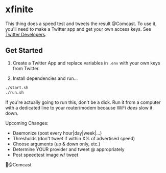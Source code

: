 # xfinite

This thing does a speed test and tweets the result @Comcast. To use it, you'll need to make a Twitter app and get your own access keys. See [Twitter Developers](https://developer.twitter.com/en/docs/basics/apps/overview.html).

## Get Started
1. Create a Twitter App and replace variables in `.env` with your own keys from Twitter.

2. Install dependencies and run...
```sh
./start.sh
./run.sh
```

If you're actually going to run this, don't be a dick. Run it from a computer with a dedicated line to your router/modem because WiFi *does* slow it down.

Upcoming Changes:

* Daemonize (post every hour|day|week|...)
* Thresholds (don't tweet if within X% of advertised speed)
* Choose arguments (up & down only, etc.)
* Determine YOUR provider and tweet @ appropriately
* Post speedtest image w/ tweet

🖕@Comcast
